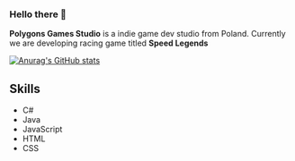 ### Hello there 👋

**Polygons Games Studio** is a indie game dev studio from Poland. Currently we are developing racing game titled **Speed Legends**

[![Anurag's GitHub stats](https://github-readme-stats.vercel.app/api?username=PolygonsGamesStudio)](https://github.com/anuraghazra/github-readme-stats)

## Skills
- C#
- Java
- JavaScript
- HTML
- CSS

<!--
**PolygonsGamesStudio/PolygonsGamesStudio** is a ✨ _special_ ✨ repository because its `README.md` (this file) appears on your GitHub profile.

Here are some ideas to get you started:

- 🔭 I’m currently working on ...
- 🌱 I’m currently learning ...
- 👯 I’m looking to collaborate on ...
- 🤔 I’m looking for help with ...
- 💬 Ask me about ...
- 📫 How to reach me: ...
- 😄 Pronouns: ...
- ⚡ Fun fact: ...
-->
